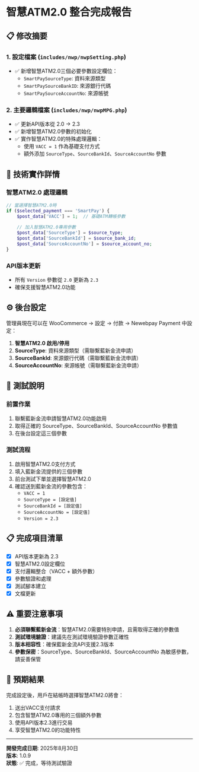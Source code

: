 # 智慧ATM2.0 整合完成報告

## 📋 修改摘要

### 1. 設定檔案 (`includes/nwp/nwpSetting.php`)
- ✅ 新增智慧ATM2.0三個必要參數設定欄位：
  - `SmartPaySourceType`: 資料來源類型
  - `SmartPaySourceBankID`: 來源銀行代碼  
  - `SmartPaySourceAccountNo`: 來源帳號

### 2. 主要邏輯檔案 (`includes/nwp/nwpMPG.php`)
- ✅ 更新API版本從 2.0 → 2.3
- ✅ 新增智慧ATM2.0參數的初始化
- ✅ 實作智慧ATM2.0的特殊處理邏輯：
  - 使用 `VACC = 1` 作為基礎支付方式
  - 額外添加 `SourceType`、`SourceBankId`、`SourceAccountNo` 參數

## 🔧 技術實作詳情

### 智慧ATM2.0 處理邏輯
```php
// 當選擇智慧ATM2.0時
if ($selected_payment === 'SmartPay') {
    $post_data['VACC'] = 1;  // 基礎ATM轉帳參數
    
    // 加入智慧ATM2.0專用參數
    $post_data['SourceType'] = $source_type;
    $post_data['SourceBankId'] = $source_bank_id;  
    $post_data['SourceAccountNo'] = $source_account_no;
}
```

### API版本更新
- 所有 `Version` 參數從 `2.0` 更新為 `2.3`
- 確保支援智慧ATM2.0功能

## ⚙️ 後台設定

管理員現在可以在 WooCommerce → 設定 → 付款 → Newebpay Payment 中設定：

1. **智慧ATM2.0 啟用/停用**
2. **SourceType**: 資料來源類型（需聯繫藍新金流申請）
3. **SourceBankId**: 來源銀行代碼（需聯繫藍新金流申請）
4. **SourceAccountNo**: 來源帳號（需聯繫藍新金流申請）

## 🧪 測試說明

### 前置作業
1. 聯繫藍新金流申請智慧ATM2.0功能啟用
2. 取得正確的 SourceType、SourceBankId、SourceAccountNo 參數值
3. 在後台設定這三個參數

### 測試流程
1. 啟用智慧ATM2.0支付方式
2. 填入藍新金流提供的三個參數
3. 前台測試下單並選擇智慧ATM2.0
4. 確認送到藍新金流的參數包含：
   - `VACC = 1`
   - `SourceType = [設定值]`
   - `SourceBankId = [設定值]`
   - `SourceAccountNo = [設定值]`
   - `Version = 2.3`

## 📋 完成項目清單

- [x] API版本更新為 2.3
- [x] 智慧ATM2.0設定欄位
- [x] 支付邏輯整合（VACC + 額外參數）
- [x] 參數驗證和處理
- [x] 測試腳本建立
- [x] 文檔更新

## ⚠️ 重要注意事項

1. **必須聯繫藍新金流**：智慧ATM2.0需要特別申請，且需取得正確的參數值
2. **測試環境驗證**：建議先在測試環境驗證參數正確性
3. **版本相容性**：確保藍新金流API支援2.3版本
4. **參數保密**：SourceType、SourceBankId、SourceAccountNo 為敏感參數，請妥善保管

## 🎯 預期結果

完成設定後，用戶在結帳時選擇智慧ATM2.0將會：
1. 送出VACC支付請求
2. 包含智慧ATM2.0專用的三個額外參數
3. 使用API版本2.3進行交易
4. 享受智慧ATM2.0的功能特性

---
**開發完成日期**: 2025年8月30日  
**版本**: 1.0.9  
**狀態**: ✅ 完成，等待測試驗證
